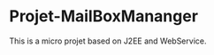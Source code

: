 Projet-MailBoxMananger
======================

This is a micro projet based on J2EE and WebService.

